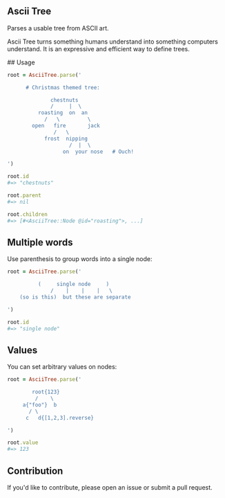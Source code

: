 ## Ascii Tree

Parses a usable tree from ASCII art.

Ascii Tree turns something humans understand into something computers
understand. It is an expressive and efficient way to define trees.

## Usage

```ruby
root = AsciiTree.parse('

      # Christmas themed tree:

              chestnuts
              /     |  \
          roasting  on  an
            /   \         \
        open   fire       jack
               /   \
            frost  nipping
                    /  |  \
                  on  your nose   # Ouch!

')

root.id
#=> "chestnuts"

root.parent
#=> nil

root.children
#=> [#<AsciiTree::Node @id="roasting">, ...]
```

## Multiple words

Use parenthesis to group words into a single node:

```ruby
root = AsciiTree.parse('

          (     single node     )
              /    |    |    |   \
    (so is this)  but these are separate

')

root.id
#=> "single node"
```

## Values

You can set arbitrary values on nodes:

```ruby
root = AsciiTree.parse('

        root{123}
         /    \
     a{"foo"}  b
       / \
      c   d{[1,2,3].reverse}

')

root.value
#=> 123
```

## Contribution

If you'd like to contribute, please open an issue or submit a pull request.

